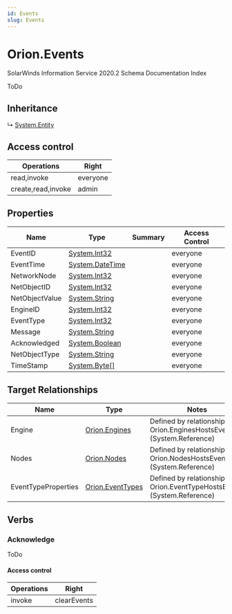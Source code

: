 ```yaml
---
id: Events
slug: Events
---
```


# Orion.Events

SolarWinds Information Service 2020.2 Schema Documentation Index

ToDo

## Inheritance

↳ [System.Entity](./../System/Entity)

## Access control

| Operations | Right |
| ------ | ------ |
| read,invoke | everyone |
| create,read,invoke | admin |

## Properties

| Name | Type | Summary | Access Control |
| ------ | ------ | ------ | ------ |
| EventID | [System.Int32](https://docs.microsoft.com/en-us/dotnet/api/system.int32) |  | everyone |
| EventTime | [System.DateTime](https://docs.microsoft.com/en-us/dotnet/api/system.datetime) |  | everyone |
| NetworkNode | [System.Int32](https://docs.microsoft.com/en-us/dotnet/api/system.int32) |  | everyone |
| NetObjectID | [System.Int32](https://docs.microsoft.com/en-us/dotnet/api/system.int32) |  | everyone |
| NetObjectValue | [System.String](https://docs.microsoft.com/en-us/dotnet/api/system.string) |  | everyone |
| EngineID | [System.Int32](https://docs.microsoft.com/en-us/dotnet/api/system.int32) |  | everyone |
| EventType | [System.Int32](https://docs.microsoft.com/en-us/dotnet/api/system.int32) |  | everyone |
| Message | [System.String](https://docs.microsoft.com/en-us/dotnet/api/system.string) |  | everyone |
| Acknowledged | [System.Boolean](https://docs.microsoft.com/en-us/dotnet/api/system.boolean) |  | everyone |
| NetObjectType | [System.String](https://docs.microsoft.com/en-us/dotnet/api/system.string) |  | everyone |
| TimeStamp | [System.Byte[]](https://docs.microsoft.com/en-us/dotnet/api/system.byte) |  | everyone |

## Target Relationships

| Name | Type | Notes |
| ------ | ------ | ------ |
| Engine | [Orion.Engines](./../Orion/Engines) | Defined by relationship Orion.EnginesHostsEvents (System.Reference) |
| Nodes | [Orion.Nodes](./../Orion/Nodes) | Defined by relationship Orion.NodesHostsEvents (System.Reference) |
| EventTypeProperties | [Orion.EventTypes](./../Orion/EventTypes) | Defined by relationship Orion.EventTypeHostsEvents (System.Reference) |

## Verbs

### Acknowledge

ToDo

#### Access control

| Operations | Right |
| ------ | ------ |
| invoke | clearEvents |

